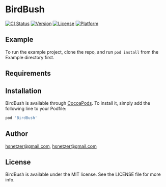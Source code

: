 # BirdBush

[![CI Status](https://img.shields.io/travis/hsnetzer@gmail.com/BirdBush.svg?style=flat)](https://travis-ci.org/hsnetzer@gmail.com/BirdBush)
[![Version](https://img.shields.io/cocoapods/v/BirdBush.svg?style=flat)](https://cocoapods.org/pods/BirdBush)
[![License](https://img.shields.io/cocoapods/l/BirdBush.svg?style=flat)](https://cocoapods.org/pods/BirdBush)
[![Platform](https://img.shields.io/cocoapods/p/BirdBush.svg?style=flat)](https://cocoapods.org/pods/BirdBush)

## Example

To run the example project, clone the repo, and run `pod install` from the Example directory first.

## Requirements

## Installation

BirdBush is available through [CocoaPods](https://cocoapods.org). To install
it, simply add the following line to your Podfile:

```ruby
pod 'BirdBush'
```

## Author

hsnetzer@gmail.com, hsnetzer@gmail.com

## License

BirdBush is available under the MIT license. See the LICENSE file for more info.
